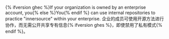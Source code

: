{% ifversion ghec %}If your organization is owned by an enterprise account, you{% else %}You{% endif %} can use internal repositories to practice "innersource" within your enterprise. 企业的成员可使用开源方法进行协作，而无需公开共享专有信息{% ifversion ghes %}，即使禁用了私有模式{% endif %}。
